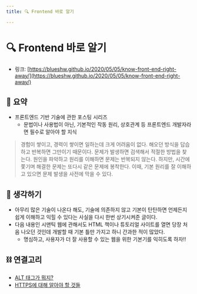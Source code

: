 ```yaml
---
title: 🔍 Frontend 바로 알기

---
```

# 🔍 Frontend 바로 알기

- 링크: [https://blueshw.github.io/2020/05/05/know-front-end-right-away/](https://blueshw.github.io/2020/05/05/know-front-end-right-away/)

## 📝 요약 
- 프론트엔드 기반 기술에 관한 포스팅 시리즈  
  - 문법이나 사용법이 아닌, 기본적인 작동 원리, 상호관계 등 프론트엔드 개발자라면 필수로 알아야 할 지식  

> 경험이 쌓이고, 경력이 쌓이면 일하는데 크게 어려움이 없다. 해오던 방식을 답습하고 반복하면 그만이기 때문이다. 문제가 발생하면 검색해서 적절한 방법을 찾는다. 원인을 파악하고 원리를 이해하면 문제는 반복되지 않는다. 하지만, 시간에 쫓기며 해결한 문제는 또다시 같은 문제에 봉착한다. 이때, 기본 원리를 잘 이해하고 있으면 문제 발생을 사전에 막을 수 있다.  


## 🤔 생각하기 
- 아무리 많은 기술이 나온다 해도, 기술에 의존하지 않고 기본이 탄탄하면 언제든지 쉽게 이해하고 익힐 수 있다는 사실을 다시 한번 상기시켜준 글이다.  
- 다음 내용인 시맨틱 웹에 관해서도 HTML 책이나 튜토리얼 사이트를 열면 당장 처음 나오던 것인데 개발할 때 기본 틀만 가지고 하니 간과한 적이 많았다.  
  - 명심하고, 사용자가 더 잘 사용할 수 있는 웹을 위한 기본기를 익히도록 하자!!  


## ⛓ 연결고리  
- [ALT 태그가 뭐지?](../Dev/what-is-an-alt-tag-and-how-should-you-use-it.md)
- [HTTPS에 대해 알아야 할 것들](../Dev/about-https.md)